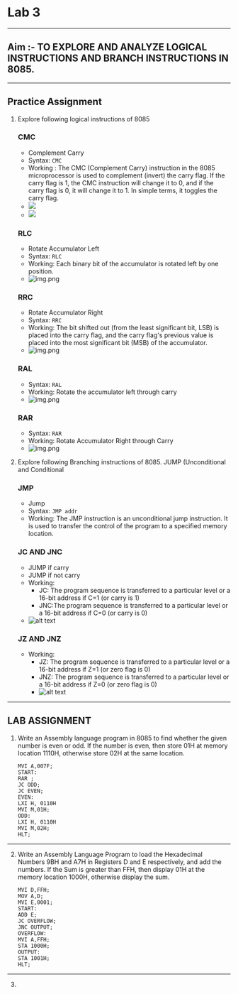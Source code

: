 # Lab 3

---

## Aim :- TO EXPLORE AND ANALYZE LOGICAL INSTRUCTIONS AND BRANCH INSTRUCTIONS IN 8085.

---

## Practice Assignment

1. Explore following logical instructions of 8085

   ### CMC

    - Complement Carry
    - Syntax: `CMC`
    - Working : The CMC (Complement Carry) instruction in the 8085 microprocessor is used to complement
      (invert) the carry flag. If the carry flag is 1, the CMC instruction will change it to 0, and if the
      carry flag is 0, it will change it to 1. In simple terms, it toggles the carry flag.
    - ![](CMC1.png)
    - ![](CMC2.png)

   ### RLC

    - Rotate Accumulator Left
    - Syntax: `RLC`
    - Working: Each binary bit of the accumulator is rotated left by one position.
    - ![img.png](RLC.png)

   ### RRC

    - Rotate Accumulator Right
    - Syntax: `RRC`
    - Working: The bit shifted out (from the least significant bit, LSB) is placed into the carry flag, and the
      carry flag's previous value is placed into the most significant bit (MSB) of the accumulator.
    - ![img.png](RRC.png)

   ### RAL

    - Syntax: `RAL`
    - Working: Rotate the accumulator left through carry
    - ![img.png](RAL.png)

   ### RAR

    - Syntax: `RAR`
    - Working: Rotate Accumulator Right through Carry
    - ![img.png](RAR.png)

2. Explore following Branching instructions of 8085. JUMP (Unconditional and Conditional

   ### JMP

    - Jump
    - Syntax: `JMP addr`
    - Working: The JMP instruction is an unconditional jump instruction. It is used to transfer the control of the
      program to a specified memory location.

   ### JC AND JNC

    - JUMP if carry
    - JUMP if not carry
    - Working:
        - JC: The program sequence is transferred to a particular level or a 16-bit address if C=1 (or carry is 1)
        - JNC:The program sequence is transferred to a particular level or a 16-bit address if C=0 (or carry is 0)
    - ![alt text](JCJNC.png)

   ### JZ AND JNZ

    - Working:
        - JZ: The program sequence is transferred to a particular level or a 16-bit address if Z=1 (or zero flag is 0)
        - JNZ: The program sequence is transferred to a particular level or a 16-bit address if Z=0 (or zero flag is 0)
        - ![alt text](JZJNZ.png)

---

## LAB ASSIGNMENT

1. Write an Assembly language program in 8085 to find whether the given number is even or odd. If the
   number is even, then store 01H at memory location 1110H, otherwise store 02H at the same location.
   ```ASSEMBLY
   MVI A,007F;
   START:
   RAR ;
   JC ODD;
   JC EVEN;
   EVEN:
   LXI H, 0110H
   MVI M,01H;
   ODD:
   LXI H, 0110H
   MVI M,02H;
   HLT;
   ```
---
2. Write an Assembly Language Program to load the Hexadecimal Numbers 9BH and A7H in Registers D and
   E respectively, and add the numbers. If the Sum is greater than FFH, then display 01H at the memory
   location 1000H, otherwise display the sum.
   ```ASSEMBLY
   MVI D,FFH;
   MOV A,D;
   MVI E,0001;
   START:
   ADD E;
   JC OVERFLOW;
   JNC OUTPUT;
   OVERFLOW:
   MVI A,FFH;
   STA 1000H;
   OUTPUT:
   STA 1001H;
   HLT;
   ```
---
3.